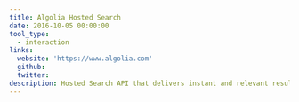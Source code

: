 ```yaml
---
title: Algolia Hosted Search
date: 2016-10-05 00:00:00
tool_type:
  - interaction
links:
  website: 'https://www.algolia.com'
  github:
  twitter:
description: Hosted Search API that delivers instant and relevant results from the first keystroke
---
```



